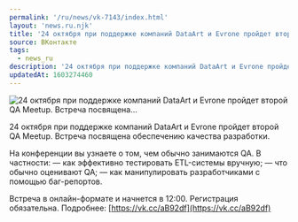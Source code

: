 ```yaml
---
permalink: '/ru/news/vk-7143/index.html'
layout: 'news.ru.njk'
title: '24 октября при поддержке компаний DataArt и Evrone пройдет второй QA Meetup. Встреча посвящена'
source: ВКонтакте
tags:
  - news_ru
description: '24 октября при поддержке компаний DataArt и Evrone пройдет второй QA Meetup. Встреча посвящена…'
updatedAt: 1603274460
---
```

![24 октября при поддержке компаний DataArt и Evrone пройдет второй QA Meetup. Встреча посвящена…](https://sun9-42.userapi.com/impg/fMiKIG6brwqvVfte8_9DK_yO-hWqpwsjyC0vYg/eaWTdiA02kc.jpg?size=1280x720&quality=96&sign=68b04ab153b826608b6da730612db499&c_uniq_tag=EaCUDr9JGIpYWFuFdXzCOOjFFoEah1jBwt5k9SuVYpw&type=album)

24 октября при поддержке компаний DataArt и Evrone пройдет второй QA Meetup. Встреча посвящена обеспечению качества разработки.

На конференции вы узнаете о том, чем обычно занимаются QA.
В частности:
— как эффективно тестировать ETL-системы вручную;
— что обычно оценивают QA;
— как манипулировать разработчиками с помощью баг-репортов.

Встреча в онлайн-формате и начнется в 12:00. Регистрация обязательна.
Подробнее: [https://vk.cc/aB92df](https://vk.cc/aB92df)
